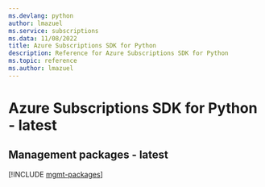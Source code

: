 ```yaml
---
ms.devlang: python
author: lmazuel
ms.service: subscriptions
ms.data: 11/08/2022
title: Azure Subscriptions SDK for Python
description: Reference for Azure Subscriptions SDK for Python
ms.topic: reference
ms.author: lmazuel
---
```

# Azure Subscriptions SDK for Python - latest

## Management packages - latest
[!INCLUDE [mgmt-packages](subscriptions-mgmt-index.md)]
